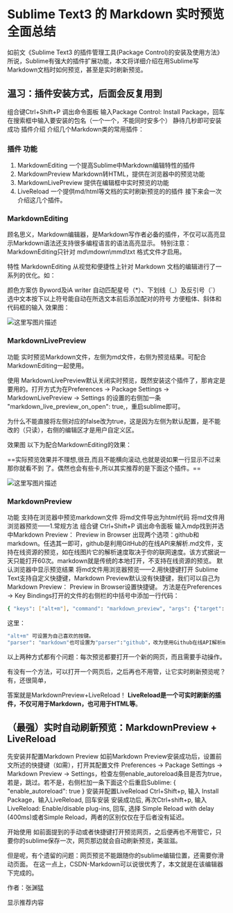 # Sublime Text3 的 Markdown 实时预览全面总结

如前文《Sublime Text3 的插件管理工具(Package Control)的安装及使用方法》所说，Sublime有强大的插件扩展功能，本文将详细介绍在用Sublime写Markdown文档时如何预览，甚至是实时刷新预览。

## 温习：插件安装方式，后面会反复用到
组合键Ctrl+Shift+P 调出命令面板
输入Package Control: Install Package，回车
在搜索框中输入要安装的包名（一个一个，不能同时安多个）
静待几秒即可安装成功
插件介绍
介绍几个Markdown类的常用插件：

### 插件	功能

1. MarkdownEditing	一个提高Sublime中Markdown编辑特性的插件
2. MarkdownPreview	Markdown转HTML，提供在浏览器中的预览功能
3. MarkdownLivePreview	提供在编辑框中实时预览的功能
4. LiveReload	一个提供md/html等文档的实时刷新预览的的插件
接下来会一次介绍这几个插件。

### MarkdownEditing
顾名思义，Markdown编辑器，是Markdown写作者必备的插件，不仅可以高亮显示Markdown语法还支持很多编程语言的语法高亮显示。
特别注意：MarkdownEditing只针对 md\mdown\mmd\txt 格式文件才启用。

特性
MarkdownEditing 从视觉和便捷性上针对 Markdown 文档的编辑进行了一系列的优化。如：

颜色方案仿 Byword及iA writer
自动匹配星号（*）、下划线（_）及反引号（`）
选中文本按下以上符号能自动在所选文本前后添加配对的符号
方便粗体、斜体和代码框的输入
效果图：

![这里写图片描述](https://img-blog.csdn.net/20180803020629933?watermark/2/text/aHR0cHM6Ly9ibG9nLmNzZG4ubmV0L3FxXzIwMDExNjA3/font/5a6L5L2T/fontsize/400/fill/I0JBQkFCMA==/dissolve/70)

### MarkdownLivePreview
功能
实时预览Markdown文件，左侧为md文件，右侧为预览结果。可配合MarkdownEditing一起使用。

使用
MarkdownLivePreview默认关闭实时预览，既然安装这个插件了，那肯定是要用的。打开方式为在Preferences -> Package Settings -> MarkdownLivePreview -> Settings 的设置的右侧加一条 "markdown_live_preview_on_open": true,，重启sublime即可。

为什么不能直接将左侧对应的false改为true，这是因为左侧为默认配置，是不能改的（只读），右侧的编辑区才是用户自定义区。

效果图
以下为配合MarkdownEditing的效果：

==实际预览效果并不理想,很丑,而且不能横向滚动,也就是说如果一行显示不过来那你就看不到 了。偶然也会有些卡,所以其实推荐的是下面这个插件。==

![这里写图片描述](https://img-blog.csdn.net/20180803030607658?watermark/2/text/aHR0cHM6Ly9ibG9nLmNzZG4ubmV0L3FxXzIwMDExNjA3/font/5a6L5L2T/fontsize/400/fill/I0JBQkFCMA==/dissolve/70)
### MarkdownPreview
功能
支持在浏览器中预览markdown文件
将md文件导出为html代码
将md文件用浏览器预览——1.常规方法
组合键 Ctrl+Shift+P 调出命令面板
输入mdp找到并选中Markdown Preview： Preview in Browser
出现两个选项：github和markdown。任选其一即可，github是利用GitHub的在线API来解析.md文件，支持在线资源的预览，如在线图片它的解析速度取决于你的联网速度。该方式据说一天只能打开60次。markdown就是传统的本地打开，不支持在线资源的预览。
默认浏览器中显示预览结果
将md文件用浏览器预览——2.用快捷键打开
Sublime Text支持自定义快捷键，Markdown Preview默认没有快捷键，我们可以自己为Markdown Preview： Preview in Browser设置快捷键。
方法是在Preferences -> Key Bindings打开的文件的右侧栏的中括号中添加一行代码：

```sh
{ "keys": ["alt+m"], "command": "markdown_preview", "args": {"target": "browser", "parser":"markdown"}  }
```
这里：
```sh
"alt+m" 可设置为自己喜欢的按键。
"parser": "markdown"也可设置为"parser":"github"，改为使用Github在线API解析markdown。
```
以上两种方式都有个问题：每次预览都要打开一个新的网页，而且需要手动操作。

有没有一个方法，可以打开一个网页后，之后再也不用管，让它实时刷新预览呢？
有，还很简单，

答案就是MarkdownPreview+LiveReload！
**LiveReload是一个可实时刷新的插件，不仅可用于Markdown，也可用于HTML等**。
## （最强）实时自动刷新预览：MarkdownPreview + LiveReload

先安装并配置Markdown Preview
如前Markdown Preview安装成功后，设置前文所述的快捷键（如需），打开其配置文件 Preferences -> Package Settings -> Markdown Preview -> Settings，检查左侧enable_autoreload条目是否为true，若是，跳过。若不是，右侧栏加一条下面这个后重启Sublime:
{
    "enable_autoreload": true
}
安装并配置LiveReload
Ctrl+Shift+p, 输入 Install Package，输入LiveReload, 回车安装
安装成功后, 再次Ctrl+shift+p, 输入LiveReload: Enable/disable plug-ins, 回车, 选择 Simple Reload with delay (400ms)或者Simple Reload，两者的区别仅仅在于后者没有延迟。

开始使用
如前面提到的手动或者快捷键打开预览网页，之后便再也不用管它，只要你的sublime保存一次，网页那边就会自动刷新预览，美滋滋。

但是呢，有个遗留的问题：网页预览不能跟随你的sublime编辑位置，还需要你滑动页面。
在这一点上，CSDN-Markdown可以说很优秀了，本文就是在该编辑器下完成的。

作者：张渊猛



显示推荐内容
